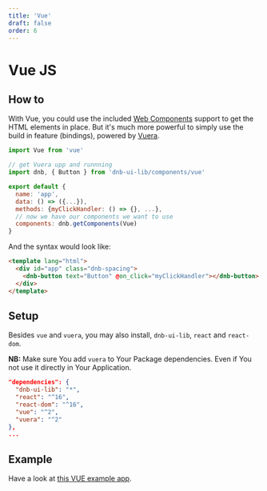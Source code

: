 ```yaml
---
title: 'Vue'
draft: false
order: 6
---
```


# Vue JS

## How to

With Vue, you could use the included [Web Components](/uilib/usage/first-steps/web-components) support to get the HTML elements in place. But it's much more powerful to simply use the build in feature (bindings), powered by [Vuera](https://github.com/akxcv/vuera).

```js
import Vue from 'vue'

// get Vuera upp and runnning
import dnb, { Button } from 'dnb-ui-lib/components/vue'

export default {
  name: 'app',
  data: () => ({...}),
  methods: {myClickHandler: () => {}, ...},
  // now we have our components we want to use
  components: dnb.getComponents(Vue)
}
```

And the syntax would look like:

```html
<template lang="html">
  <div id="app" class="dnb-spacing">
    <dnb-button text="Button" @on_click="myClickHandler"></dnb-button>
  </div>
</template>
```

## Setup

Besides `vue` and `vuera`, you may also install, `dnb-ui-lib`, `react` and `react-dom`.

**NB:** Make sure You add `vuera` to Your Package dependencies. Even if You not use it directly in Your Application.

```json
"dependencies": {
  "dnb-ui-lib": "*",
  "react": "^16",
  "react-dom": "^16",
  "vue": "^2",
  "vuera": "^2"
},
...
```

## Example

Have a look at [this VUE example app](https://github.com/dnbexperience/eufemia-examples/tree/master/packages/example-vue).
